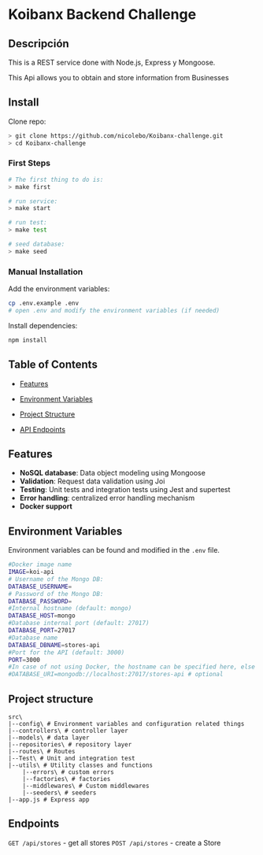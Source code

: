 #  Koibanx Backend Challenge

##  Descripción

This is a REST service done with Node.js, Express y Mongoose.

This Api allows you to obtain and store information from Businesses

##  Install

Clone repo:

```bash
> git clone https://github.com/nicolebo/Koibanx-challenge.git
> cd Koibanx-challenge
```
###  First Steps
```bash
# The first thing to do is:
> make first
```
```bash
# run service:
> make start
```
```bash
# run test:
> make test
```
```bash
# seed database:
> make seed
```

###    Manual Installation
Add the environment variables:
```bash
cp .env.example .env
# open .env and modify the environment variables (if needed)
```
Install dependencies:
```bash
npm install
```

##  Table of Contents

- [Features](#Features)

- [Environment Variables](#Environment-Variables)

- [Project Structure](#Project-Structure)

- [API Endpoints](#API-Endpoints)

##  Features
- **NoSQL database**: Data object modeling using Mongoose
- **Validation**: Request data validation using Joi
- **Testing**: Unit tests and integration tests using Jest and supertest
- **Error handling**: centralized error handling mechanism
- **Docker support**


## Environment Variables
Environment variables can be found and modified in the `.env` file.

```bash
#Docker image name
IMAGE=koi-api
# Username of the Mongo DB:
DATABASE_USERNAME=
# Password of the Mongo DB:
DATABASE_PASSWORD=
#Internal hostname (default: mongo)
DATABASE_HOST=mongo
#Database internal port (default: 27017)
DATABASE_PORT=27017
#Database name
DATABASE_DBNAME=stores-api
#Port for the API (default: 3000)
PORT=3000
#In case of not using Docker, the hostname can be specified here, else leave commented:
#DATABASE_URI=mongodb://localhost:27017/stores-api # optional
```

##  Project structure
```
src\
|--config\ # Environment variables and configuration related things
|--controllers\ # controller layer
|--models\ # data layer
|--repositories\ # repository layer
|--routes\ # Routes
|--Test\ # Unit and integration test
|--utils\ # Utility classes and functions
	|--errors\ # custom errors
	|--factories\ # factories
	|--middlewares\ # Custom middlewares
	|--seeders\ # seeders
|--app.js # Express app

```
##  Endpoints
`GET /api/stores` - get all stores
`POST /api/stores` - create a Store
